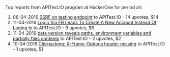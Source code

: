 Top reports from APITest.IO program at HackerOne for period all:

1. 06-04-2016 [SSRF on testing endpoint](https://hackerone.com/reports/128685) to APITest.IO - 14 upvotes, $14
2. 11-04-2016 [Login Via FB Leads To Create A New Account Instead Of Loging In](https://hackerone.com/reports/129830) to APITest.IO - 9 upvotes, $9
3. 11-04-2016 [beta version reveals paths, environment variables and partially files contents](https://hackerone.com/reports/129869) to APITest.IO - 2 upvotes, $2
4. 10-04-2016 [Clickjacking: X-Frame-Options header missing](https://hackerone.com/reports/129650) to APITest.IO - 1 upvotes, $1
